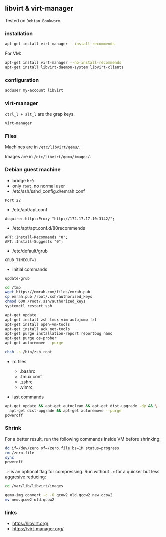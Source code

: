 ## libvirt & virt-manager

Tested on `Debian Bookworm`.

### installation

```bash
apt-get install virt-manager --install-recommends
```

For VM:

```bash
apt-get install virt-manager --no-install-recommends
apt-get install libvirt-daemon-system libvirt-clients
```

### configuration

```bash
adduser my-account libvirt
```

### virt-manager

`ctrl_l + alt_l` are the grap keys.

```bash
virt-manager
```

### Files

Machines are in `/etc/libvirt/qemu/`.

Images are in `/etc/libvirt/qemu/images/`.

### Debian guest machine

- bridge `br0`
- only `root`, no normal user
- /etc/ssh/sshd_config.d/emrah.conf

```
Port 22
```

- /etc/apt/apt.conf

```
Acquire::http::Proxy "http://172.17.17.10:3142/";
```

- /etc/apt/apt.conf.d/80recommends

```
APT::Install-Recommends "0";
APT::Install-Suggests "0";
```

- /etc/default/grub

```
GRUB_TIMEOUT=1
```

- initial commands

```bash
update-grub

cd /tmp
wget https://emrah.com/files/emrah.pub
cp emrah.pub /root/.ssh/authorized_keys
chmod 600 /root/.ssh/authorized_keys
systemctl restart ssh

apt-get update
apt-get install zsh tmux vim autojump fzf
apt-get install open-vm-tools
apt-get install ack net-tools
apt-get purge installation-report reportbug nano
apt-get purge os-prober
apt-get autoremove --purge

chsh -s /bin/zsh root
```

- rc files
  - .bashrc
  - .tmux.conf
  - .zshrc
  - .vimrc

- last commands

```bash
apt-get update && apt-get autoclean && apt-get dist-upgrade -dy && \
  apt-get dist-upgrade && apt-get autoremove --purge
poweroff
```

### Shrink

For a better result, run the following commands inside VM before shrinking:

```bash
dd if=/dev/zero of=/zero.file bs=1M status=progress
rm /zero.file
sync
poweroff
```

`-c` is an optional flag for compressing. Run without `-c` for a quicker but
less aggresive reducing:

```bash
cd /var/lib/libvirt/images

qemu-img convert -c -O qcow2 old.qcow2 new.qcow2
mv new.qcow2 old.qcow2
```

### links

- https://libvirt.org/
- https://virt-manager.org/
